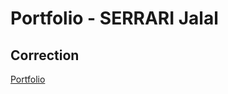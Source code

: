 # Portfolio - SERRARI Jalal

## Correction
[Portfolio](https://katshoww.github.io/SERRARI_Jalal_Portfolio/)